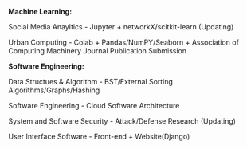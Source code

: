 **Machine Learning:**

Social Media Anayltics - Jupyter + networkX/scitkit-learn (Updating)

Urban Computing - Colab + Pandas/NumPY/Seaborn + Association of Computing Machinery Journal Publication Submission


**Software Engineering:**

Data Structues & Algorithm - BST/External Sorting Algorithms/Graphs/Hashing

Software Engineering - Cloud Software Architecture

System and Software Security - Attack/Defense Research (Updating)

User Interface Software - Front-end + Website(Django)
